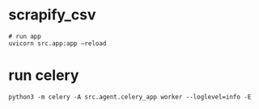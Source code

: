 # scrapify_csv

```
# run app
uvicorn src.app:app –reload
```

# run celery
```
python3 -m celery -A src.agent.celery_app worker --loglevel=info -E

```